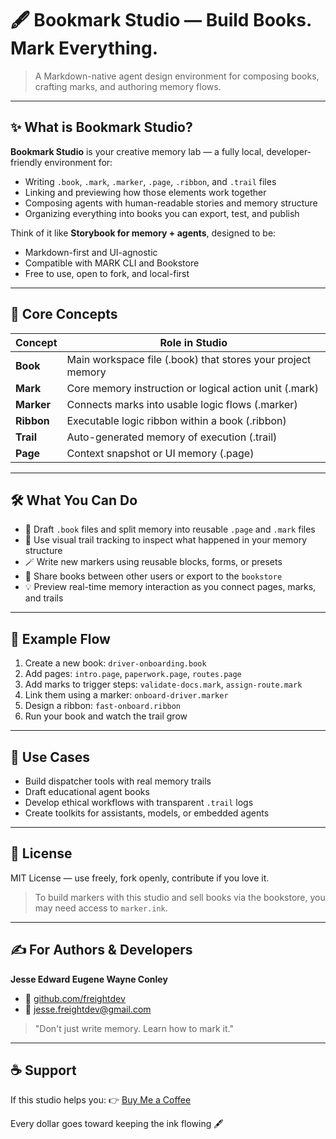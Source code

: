 # 🖋️ Bookmark Studio — Build Books. Mark Everything.

> A Markdown-native agent design environment for composing books, crafting marks, and authoring memory flows.

---

## ✨ What is Bookmark Studio?

**Bookmark Studio** is your creative memory lab — a fully local, developer-friendly environment for:

* Writing `.book`, `.mark`, `.marker`, `.page`, `.ribbon`, and `.trail` files
* Linking and previewing how those elements work together
* Composing agents with human-readable stories and memory structure
* Organizing everything into books you can export, test, and publish

Think of it like **Storybook for memory + agents**, designed to be:

* Markdown-first and UI-agnostic
* Compatible with MARK CLI and Bookstore
* Free to use, open to fork, and local-first

---

## 📘 Core Concepts

| Concept    | Role in Studio                                              |
| ---------- | ----------------------------------------------------------- |
| **Book**   | Main workspace file (.book) that stores your project memory |
| **Mark**   | Core memory instruction or logical action unit (.mark)      |
| **Marker** | Connects marks into usable logic flows (.marker)            |
| **Ribbon** | Executable logic ribbon within a book (.ribbon)             |
| **Trail**  | Auto-generated memory of execution (.trail)                 |
| **Page**   | Context snapshot or UI memory (.page)                       |

---

## 🛠️ What You Can Do

* 📖 Draft `.book` files and split memory into reusable `.page` and `.mark` files
* 🧠 Use visual trail tracking to inspect what happened in your memory structure
* 🪄 Write new markers using reusable blocks, forms, or presets
* 🔄 Share books between other users or export to the `bookstore`
* 💡 Preview real-time memory interaction as you connect pages, marks, and trails

---

## 🧪 Example Flow

1. Create a new book: `driver-onboarding.book`
2. Add pages: `intro.page`, `paperwork.page`, `routes.page`
3. Add marks to trigger steps: `validate-docs.mark`, `assign-route.mark`
4. Link them using a marker: `onboard-driver.marker`
5. Design a ribbon: `fast-onboard.ribbon`
6. Run your book and watch the trail grow

---

## 💼 Use Cases

* Build dispatcher tools with real memory trails
* Draft educational agent books
* Develop ethical workflows with transparent `.trail` logs
* Create toolkits for assistants, models, or embedded agents

---

## 📜 License

MIT License — use freely, fork openly, contribute if you love it.

> To build markers with this studio and sell books via the bookstore, you may need access to `marker.ink`.

---

## ✍️ For Authors & Developers

**Jesse Edward Eugene Wayne Conley**
* 🧠 [github.com/freightdev](https://github.com/freightdev)
* 💬 [jesse.freightdev@gmail.com](mailto:jesse.freightdev@gmail.com)

> "Don't just write memory. Learn how to mark it."

---

## ☕️ Support

If this studio helps you:
👉 [Buy Me a Coffee](https://coff.ee/freightdev)

Every dollar goes toward keeping the ink flowing 🖋️
